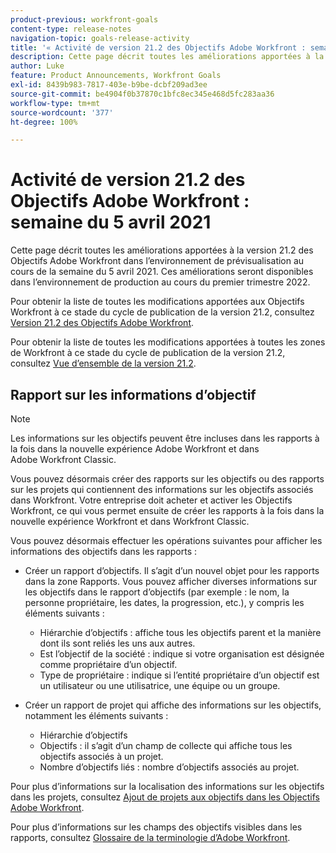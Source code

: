 ```yaml
---
product-previous: workfront-goals
content-type: release-notes
navigation-topic: goals-release-activity
title: '« Activité de version 21.2 des Objectifs Adobe Workfront : semaine du 5 avril 2021 »'
description: Cette page décrit toutes les améliorations apportées à la version 21.2 des Objectifs Adobe Workfront dans l’environnement de prévisualisation au cours de la semaine du 5 avril 2021. Ces améliorations seront disponibles dans l’environnement de production au cours du premier trimestre 2022.
author: Luke
feature: Product Announcements, Workfront Goals
exl-id: 8439b983-7817-403e-b9be-dcbf209ad3ee
source-git-commit: be4904f0b37870c1bfc8ec345e468d5fc283aa36
workflow-type: tm+mt
source-wordcount: '377'
ht-degree: 100%

---
```


# Activité de version 21.2 des Objectifs Adobe Workfront : semaine du 5 avril 2021

Cette page décrit toutes les améliorations apportées à la version 21.2 des Objectifs Adobe Workfront dans l’environnement de prévisualisation au cours de la semaine du 5 avril 2021. Ces améliorations seront disponibles dans l’environnement de production au cours du premier trimestre 2022.

Pour obtenir la liste de toutes les modifications apportées aux Objectifs Workfront à ce stade du cycle de publication de la version 21.2, consultez [Version 21.2 des Objectifs Adobe Workfront](../../../../product-announcements/product-releases/goals-release-activity/goals-21.2-release/goals-release-21-2.md).

Pour obtenir la liste de toutes les modifications apportées à toutes les zones de Workfront à ce stade du cycle de publication de la version 21.2, consultez [Vue d’ensemble de la version 21.2](../../../../product-announcements/product-releases/21.2-release-activity/21-2-release-overview.md).

## Rapport sur les informations d’objectif

>[!NOTE]
>
>Les informations sur les objectifs peuvent être incluses dans les rapports à la fois dans la nouvelle expérience Adobe Workfront et dans Adobe Workfront Classic.

Vous pouvez désormais créer des rapports sur les objectifs ou des rapports sur les projets qui contiennent des informations sur les objectifs associés dans Workfront. Votre entreprise doit acheter et activer les Objectifs Workfront, ce qui vous permet ensuite de créer les rapports à la fois dans la nouvelle expérience Workfront et dans Workfront Classic.

Vous pouvez désormais effectuer les opérations suivantes pour afficher les informations des objectifs dans les rapports :

* Créer un rapport d’objectifs. Il s’agit d’un nouvel objet pour les rapports dans la zone Rapports. Vous pouvez afficher diverses informations sur les objectifs dans le rapport d’objectifs (par exemple : le nom, la personne propriétaire, les dates, la progression, etc.), y compris les éléments suivants :

   * Hiérarchie d’objectifs : affiche tous les objectifs parent et la manière dont ils sont reliés les uns aux autres.
   * Est l’objectif de la société : indique si votre organisation est désignée comme propriétaire d’un objectif.
   * Type de propriétaire : indique si l’entité propriétaire d’un objectif est un utilisateur ou une utilisatrice, une équipe ou un groupe.

* Créer un rapport de projet qui affiche des informations sur les objectifs, notamment les éléments suivants :

   * Hiérarchie d’objectifs
   * Objectifs : il s’agit d’un champ de collecte qui affiche tous les objectifs associés à un projet.
   * Nombre d’objectifs liés : nombre d’objectifs associés au projet.

Pour plus d’informations sur la localisation des informations sur les objectifs dans les projets, consultez [Ajout de projets aux objectifs dans les Objectifs Adobe Workfront](../../../../workfront-goals/results-and-activities/connect-projects-to-goals-overview.md).

Pour plus d’informations sur les champs des objectifs visibles dans les rapports, consultez [Glossaire de la terminologie d’Adobe Workfront](../../../../workfront-basics/navigate-workfront/workfront-navigation/workfront-terminology-glossary.md).

